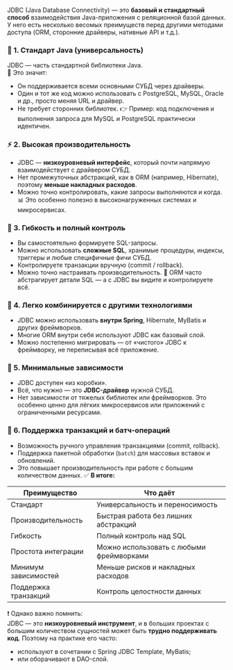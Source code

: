 JDBC (Java Database Connectivity) — это **базовый и стандартный способ** взаимодействия Java-приложения с реляционной базой данных.  
У него есть несколько весомых преимуществ перед другими методами доступа (ORM, сторонние драйверы, нативные API и т.д.).
### 🧱 1. **Стандарт Java (универсальность)**
JDBC — часть стандартной библиотеки Java.  
📌 Это значит:
- Он поддерживается всеми основными СУБД через драйверы.
- Один и тот же код можно использовать с PostgreSQL, MySQL, Oracle и др., просто меняя URL и драйвер.
- Не требует сторонних библиотек.
👉 Пример: код подключения и выполнения запроса для MySQL и PostgreSQL практически идентичен.
### ⚡ 2. **Высокая производительность**
- JDBC — **низкоуровневый интерфейс**, который почти напрямую взаимодействует с драйвером СУБД.
- Нет промежуточных абстракций, как в ORM (например, Hibernate), поэтому **меньше накладных расходов**.
- Можно точно контролировать, какие запросы выполняются и когда.
📊 Это особенно полезно в высоконагруженных системах и микросервисах.
### 🧠 3. **Гибкость и полный контроль**
- Вы самостоятельно формируете SQL-запросы.
- Можно использовать **сложные SQL**, хранимые процедуры, индексы, триггеры и любые специфичные фичи СУБД.
- Контролируете транзакции вручную (commit / rollback).
- Можно точно настраивать производительность.
📌 ORM часто абстрагирует детали SQL — а с JDBC вы видите и контролируете всё.
### 🧰 4. **Легко комбинируется с другими технологиями**
- JDBC можно использовать **внутри Spring**, Hibernate, MyBatis и других фреймворков.
- Многие ORM внутри себя используют JDBC как базовый слой.
- Можно постепенно мигрировать — от «чистого» JDBC к фреймворку, не переписывая всё приложение.
### 🧼 5. **Минимальные зависимости**
- JDBC доступен «из коробки».
- Всё, что нужно — это **JDBC-драйвер** нужной СУБД.
- Нет зависимости от тяжелых библиотек или фреймворков.
Это особенно ценно для лёгких микросервисов или приложений с ограниченными ресурсами.
### 🧭 6. **Поддержка транзакций и батч-операций**
- Возможность ручного управления транзакциями (commit, rollback).
- Поддержка пакетной обработки (`batch`) для массовых вставок и обновлений.
- Это повышает производительность при работе с большим количеством данных.
✅ **В итоге:**

|Преимущество|Что даёт|
|---|---|
|Стандарт|Универсальность и переносимость|
|Производительность|Быстрая работа без лишних абстракций|
|Гибкость|Полный контроль над SQL|
|Простота интеграции|Можно использовать с любыми фреймворками|
|Минимум зависимостей|Меньше рисков и накладных расходов|
|Поддержка транзакций|Контроль целостности данных|
❗ Однако важно помнить:  
JDBC — это **низкоуровневый инструмент**, и в больших проектах с большим количеством сущностей может быть **трудно поддерживать код**. Поэтому на практике его часто:
- используют в сочетании с Spring JDBC Template, MyBatis;
- или оборачивают в DAO-слой.